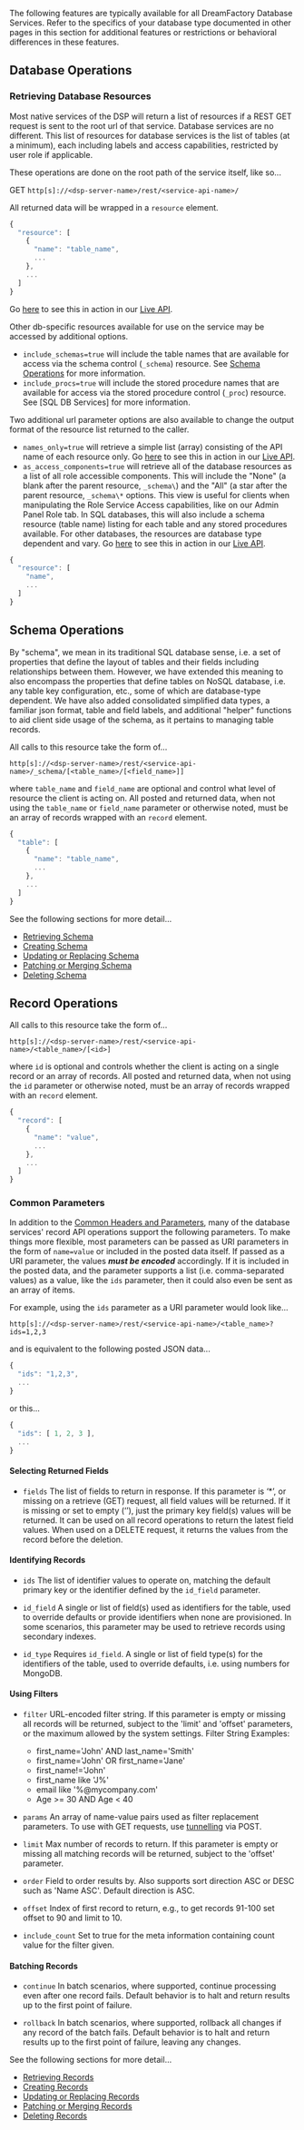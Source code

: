 The following features are typically available for all DreamFactory Database Services. Refer to the specifics of your database type documented in other pages in this section for additional features or restrictions or behavioral differences in these features.

## Database Operations

### <a name="get-resources"></a>Retrieving Database Resources

Most native services of the DSP will return a list of resources if a REST GET request is sent to the root url of that service. Database services are no different. This list of resources for database services is the list of tables (at a minimum), each including labels and access capabilities, restricted by user role if applicable.

These operations are done on the root path of the service itself, like so...

GET `http[s]://<dsp-server-name>/rest/<service-api-name>/`

All returned data will be wrapped in a `resource` element.

```javascript
{
  "resource": [
    {
      "name": "table_name",
      ...
    },
    ...
  ]
}
```

Go [here](https://dsp-sandman1.cloud.dreamfactory.com/swagger/#!/db/getResources) to see this in action in our [Live API](Admin-Console-api-sdk).

Other db-specific resources available for use on the service may be accessed by additional options.

* `include_schemas=true` will include the table names that are available for access via the schema control (`_schema`) resource. See [Schema Operations](#schema-operations) for more information.
* `include_procs=true` will include the stored procedure names that are available for access via the stored procedure control (`_proc`) resource. See [SQL DB Services] for more information.

Two additional url parameter options are also available to change the output format of the resource list returned to the caller.

* `names_only=true` will retrieve a simple list (array) consisting of the API name of each resource only. Go [here](https://dsp-sandman1.cloud.dreamfactory.com/swagger/#!/db/getTables) to see this in action in our [Live API](Admin-Console-api-sdk).
* `as_access_components=true` will retrieve all of the database resources as a list of all role accessible components. This will include the "None" (a blank after the parent resource, `_schema\`) and the "All" (a star after the parent resource, `_schema\*` options. This view is useful for clients when manipulating the Role Service Access capabilities, like on our Admin Panel Role tab. In SQL databases, this will also include a schema resource (table name) listing for each table and any stored procedures available. For other databases, the resources are database type dependent and vary. Go [here](https://dsp-sandman1.cloud.dreamfactory.com/swagger/#!/db/getAccessComponents) to see this in action in our [Live API](Admin-Console-api-sdk).

```javascript
{
  "resource": [
    "name",
    ...
  ]
}
```

## <a name="schema-operations"></a>Schema Operations

By "schema", we mean in its traditional SQL database sense, i.e. a set of properties that define the layout of tables and their fields including relationships between them. However, we have extended this meaning to also encompass the properties that define tables on NoSQL database, i.e. any table key configuration, etc., some of which are database-type dependent. We have also added consolidated simplified data types, a familiar json format, table and field labels, and additional "helper" functions to aid client side usage of the schema, as it pertains to managing table records.

All calls to this resource take the form of...

`http[s]://<dsp-server-name>/rest/<service-api-name>/_schema/[<table_name>/[<field_name>]]`

where `table_name` and `field_name` are optional and control what level of resource the client is acting on.
All posted and returned data, when not using the `table_name` or `field_name` parameter or otherwise noted, must be an array of records wrapped with an `record` element.

```javascript
{
  "table": [
    {
      "name": "table_name",
      ...
    },
    ...
  ]
}
```

See the following sections for more detail...

* [Retrieving Schema](Database-Retrieving-Schema)
* [Creating Schema](Database-Creating-Schema)
* [Updating or Replacing Schema](Database-Updating-Schema)
* [Patching or Merging Schema](Database-Patching-Schema)
* [Deleting Schema](Database-Deleting-Schema)


## Record Operations

All calls to this resource take the form of...

`http[s]://<dsp-server-name>/rest/<service-api-name>/<table_name>/[<id>]`

where `id` is optional and controls whether the client is acting on a single record or an array of records.
All posted and returned data, when not using the `id` parameter or otherwise noted, must be an array of records wrapped with an `record` element.

```javascript
{
  "record": [
    {
      "name": "value",
      ...
    },
    ...
  ]
}
```


### <a name="common-params"></a>Common Parameters

In addition to the [Common Headers and Parameters](Common-Headers-Parameters), many of the database services' record API operations support the following parameters. To make things more flexible, most parameters can be passed as URI parameters in the form of `name=value` or included in the posted data itself. If passed as a URI parameter, the values **_must be encoded_** accordingly. If it is included in the posted data, and the parameter supports a list (i.e. comma-separated values) as a value, like the `ids` parameter, then it could also even be sent as an array of items.

For example, using the `ids` parameter as a URI parameter would look like...

`http[s]://<dsp-server-name>/rest/<service-api-name>/<table_name>?ids=1,2,3`

and is equivalent to the following posted JSON data...

```javascript
{
  "ids": "1,2,3",
  ...
}
```

or this...

```javascript
{
  "ids": [ 1, 2, 3 ],
  ...
}
```


####  <a name="fields"></a>Selecting Returned Fields

* `fields`
The list of fields to return in response. If this parameter is ‘*’, or missing on a retrieve (GET) request, all field values will be returned. If it is missing or set to empty (‘’), just the primary key field(s) values will be returned. It can be used on all record operations to return the latest field values. When used on a DELETE request, it returns the values from the record before the deletion.


#### <a name="identifiers"></a>Identifying Records

* `ids`
The list of identifier values to operate on, matching the default primary key or the identifier defined by the `id_field` parameter.

* `id_field`
A single or list of field(s) used as identifiers for the table, used to override defaults or provide identifiers when none are provisioned. In some scenarios, this parameter may be used to retrieve records using secondary indexes.

* `id_type`
Requires `id_field`. A single or list of field type(s) for the identifiers of the table, used to override defaults, i.e. using numbers for MongoDB.


#### <a name="filters"></a>Using Filters

* `filter`
URL-encoded filter string. If this parameter is empty or missing all records will be returned, subject to the 'limit' and 'offset' parameters, or the maximum allowed by the system settings.
Filter String Examples:

  * first_name='John' AND last_name='Smith'
  * first_name='John' OR first_name='Jane'
  * first_name!='John'
  * first_name like 'J%'
  * email like '%@mycompany.com'
  * Age >= 30 AND Age < 40


* `params`
An array of name-value pairs used as filter replacement parameters. To use with GET requests, use [tunnelling](Common-Headers-Parameters#tunnelling) via POST.

* `limit`
Max number of records to return. If this parameter is empty or missing all matching records will be returned, subject to the 'offset' parameter.

* `order`
Field to order results by. Also supports sort direction ASC or DESC such as 'Name ASC'. Default direction is ASC.

* `offset`
Index of first record to return, e.g., to get records 91-100 set offset to 90 and limit to 10.

* `include_count`
Set to true for the meta information containing count value for the filter given.


#### <a name="batching"></a>Batching Records

* `continue`
In batch scenarios, where supported, continue processing even after one record fails. Default behavior is to halt and return results up to the first point of failure.

* `rollback`
In batch scenarios, where supported, rollback all changes if any record of the batch fails. Default behavior is to halt and return results up to the first point of failure, leaving any changes.


See the following sections for more detail...

* [Retrieving Records](Database-Retrieving-Records)
* [Creating Records](Database-Creating-Records)
* [Updating or Replacing Records](Database-Updating-Records)
* [Patching or Merging Records](Database-Patching-Records)
* [Deleting Records](Database-Deleting-Records)

